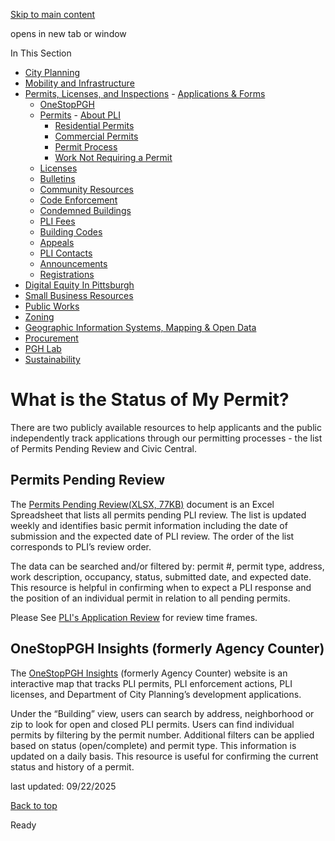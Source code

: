 [Skip to main content](https://www.pittsburghpa.gov/Business-Development/Permits-Licenses-and-Inspections/Permits/Permit-Process/What-is-the-Status-of-My-Permit#main-content)

opens in new tab or window

In This Section

- [City Planning](https://www.pittsburghpa.gov/Business-Development/City-Planning)
- [Mobility and Infrastructure](https://www.pittsburghpa.gov/Business-Development/Mobility-and-Infrastructure)
- [Permits, Licenses, and Inspections](https://www.pittsburghpa.gov/Business-Development/Permits-Licenses-and-Inspections)  - [Applications & Forms](https://www.pittsburghpa.gov/Business-Development/Permits-Licenses-and-Inspections/Applications-Forms)
  - [OneStopPGH](https://www.pittsburghpa.gov/Business-Development/Permits-Licenses-and-Inspections/OneStopPGH)
  - [Permits](https://www.pittsburghpa.gov/Business-Development/Permits-Licenses-and-Inspections/Permits)    - [About PLI](https://www.pittsburghpa.gov/Business-Development/Permits-Licenses-and-Inspections/Permits/About-PLI)
    - [Residential Permits](https://www.pittsburghpa.gov/Business-Development/Permits-Licenses-and-Inspections/Permits/Residential-Permits)
    - [Commercial Permits](https://www.pittsburghpa.gov/Business-Development/Permits-Licenses-and-Inspections/Permits/Commercial-Permits)
    - [Permit Process](https://www.pittsburghpa.gov/Business-Development/Permits-Licenses-and-Inspections/Permits/Permit-Process)
    - [Work Not Requiring a Permit](https://www.pittsburghpa.gov/Business-Development/Permits-Licenses-and-Inspections/Permits/Work-Not-Requiring-a-Permit)
  - [Licenses](https://www.pittsburghpa.gov/Business-Development/Permits-Licenses-and-Inspections/Licenses)
  - [Bulletins](https://www.pittsburghpa.gov/Business-Development/Permits-Licenses-and-Inspections/PLI-Bulletins)
  - [Community Resources](https://www.pittsburghpa.gov/Business-Development/Permits-Licenses-and-Inspections/Community-Resources)
  - [Code Enforcement](https://www.pittsburghpa.gov/Business-Development/Permits-Licenses-and-Inspections/Code-Enforcement)
  - [Condemned Buildings](https://www.pittsburghpa.gov/Business-Development/Permits-Licenses-and-Inspections/Condemned-Buildings)
  - [PLI Fees](https://www.pittsburghpa.gov/Business-Development/Permits-Licenses-and-Inspections/Fees)
  - [Building Codes](https://www.pittsburghpa.gov/Business-Development/Permits-Licenses-and-Inspections/Building-Codes)
  - [Appeals](https://www.pittsburghpa.gov/Business-Development/Permits-Licenses-and-Inspections/Appeals)
  - [PLI Contacts](https://www.pittsburghpa.gov/Business-Development/Permits-Licenses-and-Inspections/Contacts)
  - [Announcements](https://www.pittsburghpa.gov/Business-Development/Permits-Licenses-and-Inspections/Announcements)
  - [Registrations](https://www.pittsburghpa.gov/Business-Development/Permits-Licenses-and-Inspections/Registrations)
- [Digital Equity In Pittsburgh](https://www.pittsburghpa.gov/Business-Development/Digital-Equity-In-Pittsburgh)
- [Small Business Resources](https://www.pittsburghpa.gov/Business-Development/Small-Business-Resources)
- [Public Works](https://www.pittsburghpa.gov/Business-Development/Public-Works)
- [Zoning](https://www.pittsburghpa.gov/Business-Development/Zoning)
- [Geographic Information Systems, Mapping & Open Data](https://www.pittsburghpa.gov/Business-Development/Geographic-Information-Systems-Mapping-Open-Data)
- [Procurement](https://www.pittsburghpa.gov/Business-Development/Procurement)
- [PGH Lab](https://www.pittsburghpa.gov/Business-Development/PGH-Lab)
- [Sustainability](https://www.pittsburghpa.gov/Business-Development/Sustainability)

# What is the Status of My Permit?

There are two publicly available resources to help applicants and the public independently track applications through our permitting processes - the list of Permits Pending Review and Civic Central.

## Permits Pending Review

The [Permits Pending Review(XLSX, 77KB)](https://www.pittsburghpa.gov/files/assets/city/v/52/pli/documents/permitspendingpublic.xlsx) document is an Excel Spreadsheet that lists all permits pending PLI review. The list is updated weekly and identifies basic permit information including the date of submission and the expected date of PLI review. The order of the list corresponds to PLI’s review order.

The data can be searched and/or filtered by: permit #, permit type, address, work description, occupancy, status, submitted date, and expected date. This resource is helpful in confirming when to expect a PLI response and the position of an individual permit in relation to all pending permits.

Please See [PLI's Application Review](https://www.pittsburghpa.gov/Business-Development/Permits-Licenses-and-Inspections/Permits/Permit-Process/Permit-Application-Review) for review time frames.

## OneStopPGH Insights (formerly Agency Counter)

The [OneStopPGH Insights](https://experience.arcgis.com/experience/89d500285ecd4804ae9945d93d424569/page/Search) (formerly Agency Counter) website is an interactive map that tracks PLI permits, PLI enforcement actions, PLI licenses, and Department of City Planning’s development applications.

Under the “Building” view, users can search by address, neighborhood or zip to look for open and closed PLI permits. Users can find individual permits by filtering by the permit number. Additional filters can be applied based on status (open/complete) and permit type. This information is updated on a daily basis. This resource is useful for confirming the current status and history of a permit.

last updated: 09/22/2025

[Back to top](https://www.pittsburghpa.gov/Business-Development/Permits-Licenses-and-Inspections/Permits/Permit-Process/What-is-the-Status-of-My-Permit#body-top)

Ready
